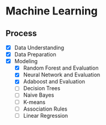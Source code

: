 # Machine Learning

## Process

- [x] Data Understanding
- [x] Data Preparation
- [x] Modeling
  - [x] Random Forest and Evaluation 
  - [x] Neural Network and Evaluation
  - [x] Adaboost and Evaluation
  - [ ] Decision Trees
  - [ ] Naive Bayes
  - [ ] K-means
  - [ ] Association Rules
  - [ ] Linear Regression